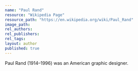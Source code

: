 ```yaml
---
name: "Paul Rand"
resource: "Wikipedia Page"
resource_path: "https://en.wikipedia.org/wiki/Paul_Rand"
image_path:
rel_authors:
rel_publishers:
rel_tags:
layout: author
published: true
---
```


Paul Rand (1914–1996) was an American graphic designer.
